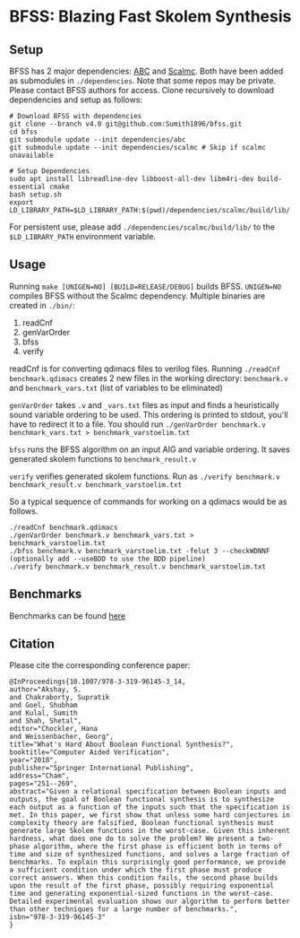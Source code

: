 # BFSS: Blazing Fast Skolem Synthesis

## Setup
BFSS has 2 major dependencies: [ABC](https://github.com/shubham-goel/ABC) and [Scalmc](https://github.com/shubham-goel/scalmcSampling). Both have been added as submodules in `./dependencies`. Note that some repos may be private. Please contact BFSS authors for access. Clone recursively to download dependencies and setup as follows:
```shell
# Download BFSS with dependencies
git clone --branch v4.0 git@github.com:Sumith1896/bfss.git
cd bfss
git submodule update --init dependencies/abc
git submodule update --init dependencies/scalmc # Skip if scalmc unavailable

# Setup Dependencies
sudo apt install libreadline-dev libboost-all-dev libm4ri-dev build-essential cmake
bash setup.sh
export LD_LIBRARY_PATH=$LD_LIBRARY_PATH:$(pwd)/dependencies/scalmc/build/lib/
```
For persistent use, please add `./dependencies/scalmc/build/lib/` to the `$LD_LIBRARY_PATH` environment variable.

## Usage
Running `make [UNIGEN=NO] [BUILD=RELEASE/DEBUG]` builds BFSS. `UNIGEN=NO` compiles BFSS without the Scalmc dependency. Multiple binaries are created in `./bin/`:

1. readCnf
2. genVarOrder
3. bfss
4. verify

readCnf is for converting qdimacs files to verilog files. Running `./readCnf benchmark.qdimacs` creates 2 new files in the working directory: `benchmark.v` and `benchmark_vars.txt` (list of variables to be eliminated)

`genVarOrder` takes `.v` and `_vars.txt` files as input and finds a heuristically sound variable ordering to be used. This ordering is printed to stdout, you'll have to redirect it to a file. You should run `./genVarOrder benchmark.v benchmark_vars.txt > benchmark_varstoelim.txt`

`bfss` runs the BFSS algorithm on an input AIG and variable ordering. It saves generated skolem functions to `benchmark_result.v`

`verify` verifies generated skolem functions. Run as `./verify benchmark.v benchmark_result.v benchmark_varstoelim.txt`

So a typical sequence of commands for working on a qdimacs would be as follows.
```
./readCnf benchmark.qdimacs
./genVarOrder benchmark.v benchmark_vars.txt > benchmark_varstoelim.txt
./bfss benchmark.v benchmark_varstoelim.txt -felut 3 --checkWDNNF (optionally add --useBDD to use the BDD pipeline)
./verify benchmark.v benchmark_result.v benchmark_varstoelim.txt
```

## Benchmarks
Benchmarks can be found [here](https://github.com/shubham-goel/Skolem_Benchmarks)

## Citation
Please cite the corresponding conference paper:
```
@InProceedings{10.1007/978-3-319-96145-3_14,
author="Akshay, S.
and Chakraborty, Supratik
and Goel, Shubham
and Kulal, Sumith
and Shah, Shetal",
editor="Chockler, Hana
and Weissenbacher, Georg",
title="What's Hard About Boolean Functional Synthesis?",
booktitle="Computer Aided Verification",
year="2018",
publisher="Springer International Publishing",
address="Cham",
pages="251--269",
abstract="Given a relational specification between Boolean inputs and outputs, the goal of Boolean functional synthesis is to synthesize each output as a function of the inputs such that the specification is met. In this paper, we first show that unless some hard conjectures in complexity theory are falsified, Boolean functional synthesis must generate large Skolem functions in the worst-case. Given this inherent hardness, what does one do to solve the problem? We present a two-phase algorithm, where the first phase is efficient both in terms of time and size of synthesized functions, and solves a large fraction of benchmarks. To explain this surprisingly good performance, we provide a sufficient condition under which the first phase must produce correct answers. When this condition fails, the second phase builds upon the result of the first phase, possibly requiring exponential time and generating exponential-sized functions in the worst-case. Detailed experimental evaluation shows our algorithm to perform better than other techniques for a large number of benchmarks.",
isbn="978-3-319-96145-3"
}
```
